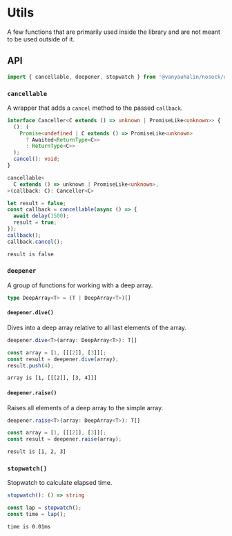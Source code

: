 # Utils

A few functions that are primarily used inside the library and are not meant to be used outside of it.

## API

```js
import { cancellable, deepener, stopwatch } from '@vanyauhalin/nosock/utils';
```

### `cancellable`

A wrapper that adds a `cancel` method to the passed `callback`.

```ts
interface Canceller<C extends () => unknown | PromiseLike<unknown>> {
  (): (
    Promise<undefined | C extends () => PromiseLike<unknown>
      ? Awaited<ReturnType<C>>
      : ReturnType<C>>
  );
  cancel(): void;
}
```

```ts
cancellable<
  C extends () => unknown | PromiseLike<unknown>,
>(callback: C): Canceller<C>
```

```js
let result = false;
const callback = cancellable(async () => {
  await delay(1500);
  result = true;
});
callback();
callback.cancel();
```

```txt
result is false
```

### `deepener`

A group of functions for working with a deep array.

```ts
type DeepArray<T> = (T | DeepArray<T>)[]
```

#### `deepener.dive()`

Dives into a deep array relative to all last elements of the array.

```ts
deepener.dive<T>(array: DeepArray<T>): T[]
```

```js
const array = [1, [[[2]], [3]]];
const result = deepener.dive(array);
result.push(4);
```

```txt
array is [1, [[[2]], [3, 4]]]
```

#### `deepener.raise()`

Raises all elements of a deep array to the simple array.

```ts
deepener.raise<T>(array: DeepArray<T>): T[]
```

```js
const array = [1, [[[2]], [3]]];
const result = deepener.raise(array);
```

```txt
result is [1, 2, 3]
```

### `stopwatch()`

Stopwatch to calculate elapsed time.

```ts
stopwatch(): () => string
```

```js
const lap = stopwatch();
const time = lap();
```

```txt
time is 0.01ms
```
